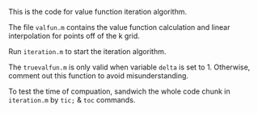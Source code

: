 This is the code for value function iteration algorithm.

The file `valfun.m` contains the value function calculation and linear interpolation for points off of the k grid.

Run `iteration.m` to start the iteration algorithm.

The `truevalfun.m` is only valid when variable `delta` is set to 1. Otherwise, comment out this function to avoid misunderstanding.

To test the time of compuation, sandwich the whole code chunk in `iteration.m` by `tic;` & `toc` commands.
